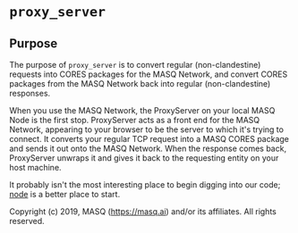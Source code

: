 # `proxy_server`

## Purpose
The purpose of `proxy_server` is to convert regular (non-clandestine) requests into CORES packages for the MASQ Network,
and convert CORES packages from the MASQ Network back into regular (non-clandestine) responses.

When you use the MASQ Network, the ProxyServer on your local MASQ Node is the first stop.
ProxyServer acts as a front end for the MASQ Network, appearing to your browser to be the server
to which it's trying to connect. It converts your regular TCP request into a MASQ CORES package and sends it out 
onto the MASQ Network. When the response comes back, ProxyServer unwraps it and gives it back to the requesting entity 
on your host machine.

It probably isn't the most interesting place to begin digging into our code;
[node](https://github.com/MASQ-Project/Node/tree/master/node)
is a better place to start.

Copyright (c) 2019, MASQ (https://masq.ai) and/or its affiliates. All rights reserved.
